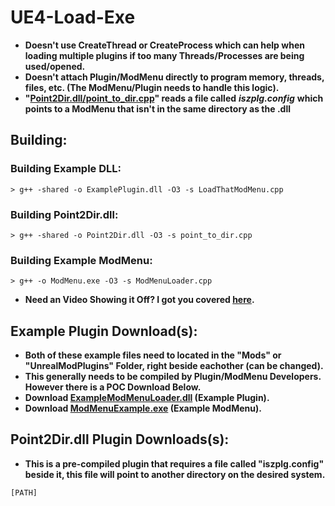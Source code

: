 # UE4-Load-Exe
- **Doesn't use CreateThread or CreateProcess which can help when loading multiple plugins if too many Threads/Processes are being used/opened.**
- **Doesn't attach Plugin/ModMenu directly to program memory, threads, files, etc. (The ModMenu/Plugin needs to handle this logic).**
- **"[Point2Dir.dll/point_to_dir.cpp](https://github.com/Cracko298/UE4-Load-Exe/blob/main/point_to_dir.cpp)" reads a file called** ***iszplg.config*** **which points to a ModMenu that isn't in the same directory as the .dll**

## Building:
### Building Example DLL:
```
> g++ -shared -o ExamplePlugin.dll -O3 -s LoadThatModMenu.cpp
```
### Building Point2Dir.dll:
```
> g++ -shared -o Point2Dir.dll -O3 -s point_to_dir.cpp
```
### Building Example ModMenu:
```
> g++ -o ModMenu.exe -O3 -s ModMenuLoader.cpp
```

- **Need an Video Showing it Off? I got you covered [here](https://youtu.be/QZRqSOC6Bpw?si=0Eg_uDVFtrz_MRDQ).**

## Example Plugin Download(s):
- **Both of these example files need to located in the "Mods" or "UnrealModPlugins" Folder, right beside eachother (can be changed).**
- **This generally needs to be compiled by Plugin/ModMenu Developers. However there is a POC Download Below.**
- **Download [ExampleModMenuLoader.dll](https://github.com/Cracko298/UE4-Load-Exe/releases/download/ExampleRelease/ExampleModMenuLoader.dll) (Example Plugin).**
- **Download [ModMenuExample.exe](https://github.com/Cracko298/UE4-Load-Exe/releases/download/ExampleRelease/ModMenuExample.exe) (Example ModMenu).**

## Point2Dir.dll Plugin Downloads(s):
- **This is a pre-compiled plugin that requires a file called "iszplg.config" beside it, this file will point to another directory on the desired system.**
```config
[PATH]

```

